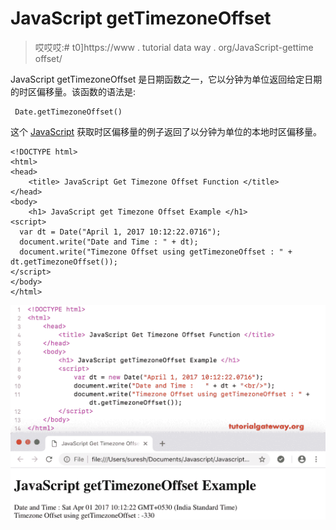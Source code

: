 # JavaScript getTimezoneOffset

> 哎哎哎:# t0]https://www . tutorial data way . org/JavaScript-gettime offset/

JavaScript getTimezoneOffset 是日期函数之一，它以分钟为单位返回给定日期的时区偏移量。该函数的语法是:

```
 Date.getTimezoneOffset()
```

这个 [JavaScript](https://www.tutorialgateway.org/javascript/) 获取时区偏移量的例子返回了以分钟为单位的本地时区偏移量。

```
<!DOCTYPE html>
<html>
<head>
    <title> JavaScript Get Timezone Offset Function </title>
</head>
<body>
    <h1> JavaScript get Timezone Offset Example </h1>
<script>
  var dt = Date("April 1, 2017 10:12:22.0716");  
  document.write("Date and Time : " + dt);
  document.write("Timezone Offset using getTimezoneOffset : " + dt.getTimezoneOffset());
</script>
</body>
</html>
```

![JavaScript getTimezoneOffset 1](img/7206c92d726b5a6da51eab44c4441e4c.png)